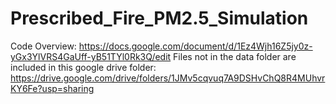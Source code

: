 # Prescribed_Fire_PM2.5_Simulation

Code Overview: https://docs.google.com/document/d/1Ez4Wjh16Z5jy0z-yGx3YlVRS4GaUff-yB51TYl0Rk3Q/edit
Files not in the data folder are included in this google drive folder: https://drive.google.com/drive/folders/1JMv5cqvuq7A9DSHvChQ8R4MUhvrKY6Fe?usp=sharing
